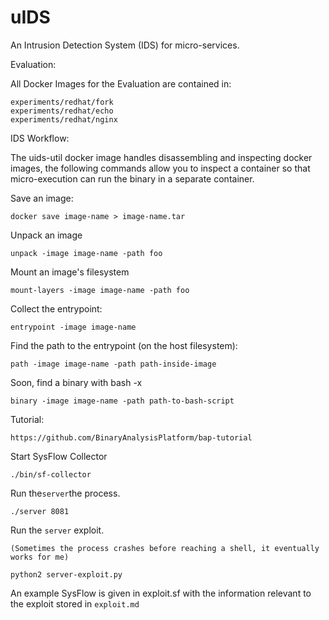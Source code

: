 uIDS
====

An Intrusion Detection System (IDS) for micro-services.

Evaluation:

All Docker Images for the Evaluation are contained in:

    experiments/redhat/fork
    experiments/redhat/echo
    experiments/redhat/nginx

IDS Workflow:

The uids-util docker image handles disassembling and inspecting docker images, the following
commands allow you to inspect a container so that micro-execution can run the binary in a separate
container.

Save an image:

    docker save image-name > image-name.tar

Unpack an image

    unpack -image image-name -path foo

Mount an image's filesystem

    mount-layers -image image-name -path foo

Collect the entrypoint:

    entrypoint -image image-name

Find the path to the entrypoint (on the host filesystem):

    path -image image-name -path path-inside-image

Soon, find a binary with bash -x

    binary -image image-name -path path-to-bash-script

Tutorial:

    https://github.com/BinaryAnalysisPlatform/bap-tutorial


Start SysFlow Collector

    ./bin/sf-collector

Run the`server`the process.

    ./server 8081

Run the `server` exploit.

    (Sometimes the process crashes before reaching a shell, it eventually works for me)

    python2 server-exploit.py

An example SysFlow is given in exploit.sf with the information relevant to the exploit
stored in `exploit.md`
